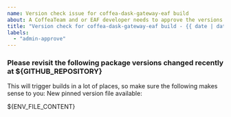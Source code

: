 ```yaml
---
name: Version check issue for coffea-dask-gateway-eaf build
about: A CoffeaTeam and or EAF developer needs to approve the versions before triggering the environment change. Used for taking notes in our daily standups, with a new issue every week.
title: "Version check for coffea-dask-gateway-eaf build - {{ date | date('MMMM Do') }}"
labels:
  - "admin-approve"
---
```

### Please revisit the following package versions changed recently at ${GITHUB_REPOSITORY}
This will trigger builds in a lot of places, so make sure the following makes sense to you:
New pinned version file available:

${ENV_FILE_CONTENT}
